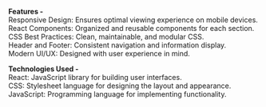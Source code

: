 **Features -** <br/>
Responsive Design: Ensures optimal viewing experience on mobile devices.<br/>
React Components: Organized and reusable components for each section.<br/>
CSS Best Practices: Clean, maintainable, and modular CSS.<br/>
Header and Footer: Consistent navigation and information display.<br/>
Modern UI/UX: Designed with user experience in mind.<br/>

**Technologies Used -**<br/>
React: JavaScript library for building user interfaces.<br/>
CSS: Stylesheet language for designing the layout and appearance.<br/>
JavaScript: Programming language for implementing functionality.<br/>
